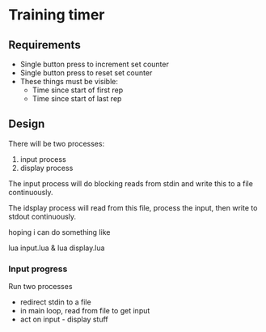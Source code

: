 # Training timer

## Requirements

- Single button press to increment set counter
- Single button press to reset set counter
- These things must be visible:
  - Time since start of first rep
  - Time since start of last rep

## Design

There will be two processes:

1. input process
2. display process

The input process will do blocking reads from stdin and write this to a file continuously.

The idsplay process will read from this file, process the input, then write to stdout continuously.

hoping i can do something like

lua input.lua & lua display.lua

### Input progress

Run two processes

- redirect stdin to a file
- in main loop, read from file to get input
- act on input - display stuff
